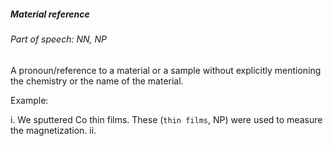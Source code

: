 ##### Material reference

###### Part of speech: NN, NP

A pronoun/reference to a material or a sample without explicitly mentioning the chemistry or the name of the material.

Example:

i. We sputtered Co thin films. These (`thin films`, NP) were used to measure the magnetization.
ii.
